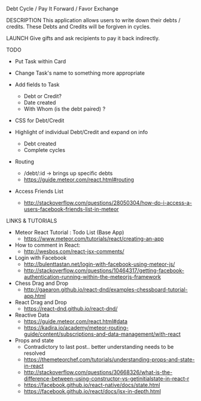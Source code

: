 
Debt Cycle / Pay It Forward / Favor Exchange


DESCRIPTION
This application allows users to write down their debts / credits. These Debts
and Credits will be forgiven in cycles.


LAUNCH
Give gifts and ask recipients to pay it back indirectly.




TODO
 - Put Task within Card
 - Change Task's name to something more appropriate
 - Add fields to Task
   - Debt or Credit?
   - Date created
   - With Whom (is the debt paired) ?
 - CSS for Debt/Credit

 - Highlight of individual Debt/Credit and expand on info
   - Debt created
   - Complete cycles
 - Routing
   - /debt/:id -> brings up specific debts
   - https://guide.meteor.com/react.html#routing

 - Access Friends List
   - http://stackoverflow.com/questions/28050304/how-do-i-access-a-users-facebook-friends-list-in-meteor



LINKS & TUTORIALS
  - Meteor React Tutorial : Todo List (Base App)
    - https://www.meteor.com/tutorials/react/creating-an-app
  - How to comment in React:
    - http://wesbos.com/react-jsx-comments/
  - Login with Facebook
    - http://bulenttastan.net/login-with-facebook-using-meteor-js/
    - http://stackoverflow.com/questions/10464317/getting-facebook-authentication-running-within-the-meteorjs-framework
  - Chess Drag and Drop
    - http://gaearon.github.io/react-dnd/examples-chessboard-tutorial-app.html
  - React Drag and Drop
    - https://react-dnd.github.io/react-dnd/
  - Reactive Data
    - https://guide.meteor.com/react.html#data
    - https://kadira.io/academy/meteor-routing-guide/content/subscriptions-and-data-management/with-react
  - Props and state
    - Contradictory to last post.. better understanding needs to be resolved
    - https://themeteorchef.com/tutorials/understanding-props-and-state-in-react
    - http://stackoverflow.com/questions/30668326/what-is-the-difference-between-using-constructor-vs-getinitialstate-in-react-r
    - https://facebook.github.io/react-native/docs/state.html
    - https://facebook.github.io/react/docs/jsx-in-depth.html
